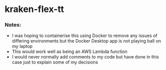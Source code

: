 # kraken-flex-tt


### Notes:

* I was hoping to containerise this using Docker to remove any issues of differing environments but the Docker Desktop app is not playing ball on my laptop 
* This would work well as being an AWS Lambda function
* I would never normally add comments to my code but have done in this case just to explain some of my decisions
 